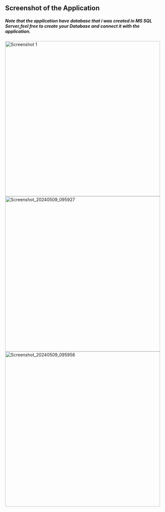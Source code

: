 
<h2>Screenshot of the Application</h2>
<h5>Note that the application have database that i was created in MS SQL Server,feel free to create your Database and connect it with the application.</h5>

<img src="https://github.com/Kopanomothlaka/Kay-Mall-Manager-App/assets/117944998/b6d684b9-625b-4744-ae13-3aa4693c7c31" alt="Screenshot 1" style="height: 500px;"> 
<img src="https://github.com/Kopanomothlaka/Kay-Mall-Manager-App/assets/117944998/49e590e2-6f84-45e3-bf77-6768dfe229f0.png" alt="Screenshot_20240509_095927" style="height: 500px;">
<img src="https://github.com/Kopanomothlaka/Kay-Mall-Manager-App/raw/main/assets/117944998/c6adf50d-606d-468f-9ab9-de43d885de73.png" alt="Screenshot_20240509_095956" style="height: 500px;">









